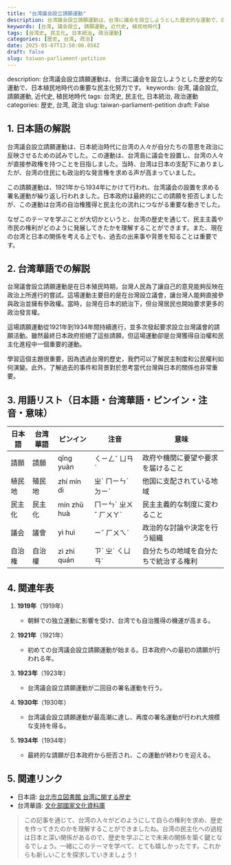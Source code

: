 ```yaml
---
title: "台湾議会設立請願運動"
description: 台湾議会設立請願運動は、台湾に議会を設立しようとした歴史的な運動で、日本植民地時代の重要な民主化努力です。
keywords: [台湾, 議会設立, 請願運動, 近代史, 植民地時代]
tags: [台湾史, 民主化, 日本統治, 政治運動]
categories: [歴史, 台湾, 政治]
date: 2025-05-07T13:50:06.058Z
draft: false
slug: taiwan-parliament-petition
---
```


description: 台湾議会設立請願運動は、台湾に議会を設立しようとした歴史的な運動で、日本植民地時代の重要な民主化努力です。
keywords: 台湾, 議会設立, 請願運動, 近代史, 植民地時代
tags: 台湾史, 民主化, 日本統治, 政治運動
categories: 歴史, 台湾, 政治
slug: taiwan-parliament-petition
draft: False

## 1. 日本語の解説

台湾議会設立請願運動は、日本統治時代に台湾の人々が自分たちの意思を政治に反映させるための試みでした。この運動は、台湾島に議会を設置し、台湾の人々が直接参政権を持つことを目指しました。当時、台湾は日本の支配下にありましたが、台湾の住民にも政治的な発言権を求める声が高まっていました。

この請願運動は、1921年から1934年にかけて行われ、台湾議会の設置を求める署名運動が繰り返し行われました。日本政府は最終的にこの請願を拒否しましたが、この運動は台湾の自治権獲得と民主化の流れにつながる重要な動きでした。

なぜこのテーマを学ぶことが大切かというと、台湾の歴史を通じて、民主主義や市民の権利がどのように発展してきたかを理解することができます。また、現在の台湾と日本の関係を考える上でも、過去の出来事や背景を知ることは重要です。

## 2. 台湾華語での解説

台灣議會設立請願運動是在日本殖民時期，台灣人民為了讓自己的意見能夠反映在政治上所進行的嘗試。這場運動主要目的是在台灣設立議會，讓台灣人能夠直接參與政治並擁有參政權。當時，台灣在日本的統治下，但台灣居民也開始要求更多的政治發言權。

這場請願運動從1921年到1934年間持續進行，並多次發起要求設立台灣議會的請願活動。雖然最終日本政府拒絕了這些請願，但這場運動卻是台灣獲得自治權和民主化進程中一個重要的運動。

學習這個主題很重要，因為透過台灣的歷史，我們可以了解民主制度和公民權利如何演變。此外，了解過去的事件和背景對於思考當代台灣與日本的關係也非常重要。

## 3. 用語リスト（日本語・台湾華語・ピンイン・注音・意味）

| 日本語   | 台湾華語          | ピンイン    | 注音      | 意味                                   |
|----------|------------------|------------|----------|----------------------------------------|
| 請願     | 請願             | qǐng yuàn | ㄑㄧㄥˇ ㄩㄢˋ| 政府や機関に要望や要求を届けること     |
| 植民地   | 殖民地           | zhí mín dì| ㄓˊ ㄇㄧㄣˊ ㄉㄧˋ| 他国に支配されている地域               |
| 民主化   | 民主化           | mín zhǔ huà | ㄇㄧㄣˊ ㄓㄨˇ ㄏㄨㄚˋ| 民主主義的な制度に変わること           |
| 議会     | 議會             | yì huì    | ㄧˇ ㄏㄨㄟˋ| 政治的な討論や決定を行う組織           |
| 自治権   | 自治權           | zì zhì quán| ㄗˋ ㄓˋ ㄑㄩㄢˊ| 自分たちの地域を自分たちで統治する権利 |

## 4. 関連年表

1. **1919年**（1919年）
   - 朝鮮での独立運動に影響を受け、台湾でも自治獲得の機運が高まる。
   
2. **1921年**（1921年）
   - 初めての台湾議会設立請願運動が始まる。日本政府への最初の請願が行われる年。

3. **1923年**（1923年）
   - 台湾議会設立請願運動が二回目の署名運動を行う。

4. **1930年**（1930年）
   - 台湾議会設立請願運動が最高潮に達し、再度の署名運動が行われ大規模な支持を得る。

5. **1934年**（1934年）
   - 最終的な請願が日本政府から拒否され、この運動が終わりを迎える。

## 5. 関連リンク

- 日本語: [台北市立図書館 台湾に関する歴史](https://www.tpml.edu.tw/)
- 台湾華語: [文化部國家文化資料庫](https://www.ntl.edu.tw/)

>この記事を通じて、台湾の人々がどのようにして自らの権利を求め、歴史を作ってきたのかを理解することができましたね。台湾の民主化への過程は日本と深い関係があるので、歴史を学ぶことで未来の関係を築く鍵となるでしょう。一緒にこのテーマを学べて、とても嬉しかったです。これからも新しいことを探求していきましょう！
